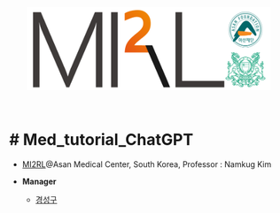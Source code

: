 <p align="center"><img src='./imgs/MI2RL_logo.png' width="440" height="150"></p>

<br>

# # Med_tutorial_ChatGPT

* [MI2RL](https://www.mi2rl.co/)@Asan Medical Center, South Korea, Professor :  Namkug Kim

* **Manager**
  * [경성구](https://github.com/babbu3682)
